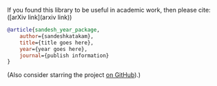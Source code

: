 If you found this library to be useful in academic work, then please cite: ([arXiv link](arxiv link))

```bibtex
@article{sandesh_year_package,
    author={sandeshkatakam},
    title={title goes here},
    year={year goes here},
    journal={publish information}
}
```

(Also consider starring the project [on GitHub](github_repo_url)).)
